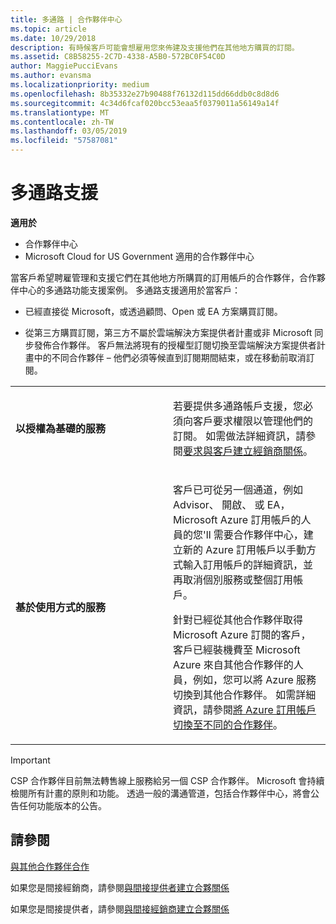 ```yaml
---
title: 多通路 | 合作夥伴中心
ms.topic: article
ms.date: 10/29/2018
description: 有時候客戶可能會想雇用您來佈建及支援他們在其他地方購買的訂閱。
ms.assetid: C8B58255-2C7D-4338-A5B0-572BC0F54C0D
author: MaggiePucciEvans
ms.author: evansma
ms.localizationpriority: medium
ms.openlocfilehash: 8b35332e27b90488f76132d115dd66ddb0c8d8d6
ms.sourcegitcommit: 4c34d6fcaf020bcc53eaa5f0379011a56149a14f
ms.translationtype: MT
ms.contentlocale: zh-TW
ms.lasthandoff: 03/05/2019
ms.locfileid: "57587081"
---
```

# <a name="multi-channel-support"></a>多通路支援

**適用於**

-  合作夥伴中心
-  Microsoft Cloud for US Government 適用的合作夥伴中心


當客戶希望聘雇管理和支援它們在其他地方所購買的訂用帳戶的合作夥伴，合作夥伴中心的多通路功能支援案例。 多通路支援適用於當客戶：

-   已經直接從 Microsoft，或透過顧問、Open 或 EA 方案購買訂閱。

-   從第三方購買訂閱，第三方不屬於雲端解決方案提供者計畫或非 Microsoft 同步發佈合作夥伴。 客戶無法將現有的授權型訂閱切換至雲端解決方案提供者計畫中的不同合作夥伴 – 他們必須等候直到訂閱期間結束，或在移動前取消訂閱。


<table>
<colgroup>
<col width="50%" />
<col width="50%" />
</colgroup>
<tbody>
<tr class="odd">
<td><p><strong>以授權為基礎的服務</strong></p></td>
<td><p>若要提供多通路帳戶支援，您必須向客戶要求權限以管理他們的訂閱。 如需做法詳細資訊，請參閱<a href="request-a-relationship-with-a-customer.md" data-raw-source="[Request a reseller relationship with a customer](request-a-relationship-with-a-customer.md)">要求與客戶建立經銷商關係</a>。</p></td>
</tr>
<tr class="even">
<td><p><strong>基於使用方式的服務</strong></p></td>
<td>
<p>客戶已可從另一個通道，例如 Advisor、 開啟、 或 EA，Microsoft Azure 訂用帳戶的人員的您&#39;ll 需要合作夥伴中心，建立新的 Azure 訂用帳戶以手動方式輸入訂用帳戶的詳細資訊，並再取消個別服務或整個訂用帳戶。</p>
<p>針對已經從其他合作夥伴取得 Microsoft Azure 訂閱的客戶，客戶已經裝機費至 Microsoft Azure 來自其他合作夥伴的人員，例如，您可以將 Azure 服務切換到其他合作夥伴。 如需詳細資訊，請參閱<a href="switch-azure-subscriptions-to-a-different-partner.md" data-raw-source="[Switch Azure subscriptions to a different partner](switch-azure-subscriptions-to-a-different-partner.md)">將 Azure 訂用帳戶切換至不同的合作夥伴</a>。</p>
</td>
</tr>
</tbody>
</table>

> [!IMPORTANT]  
> CSP 合作夥伴目前無法轉售線上服務給另一個 CSP 合作夥伴。 Microsoft 會持續檢閱所有計畫的原則和功能。 透過一般的溝通管道，包括合作夥伴中心，將會公告任何功能版本的公告。 

## <a name="see-also"></a>請參閱

[與其他合作夥伴合作](work-with-other-partners.md)

如果您是間接經銷商，請參閱[與間接提供者建立合夥關係](indirect-reseller-tasks-in-partner-center.md)

如果您是間接提供者，請參閱[與間接經銷商建立合夥關係](indirect-provider-tasks-in-partner-center.md) 

 

 



